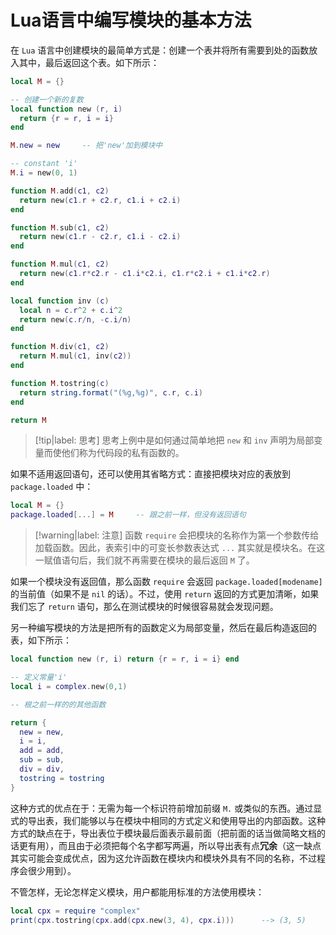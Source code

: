# Lua语言中编写模块的基本方法

在 `Lua` 语言中创建模块的最简单方式是：创建一个表并将所有需要到处的函数放入其中，最后返回这个表。如下所示：

```lua
local M = {}

-- 创建一个新的复数
local function new (r, i)
  return {r = r, i = i}
end

M.new = new     -- 把'new'加到模块中

-- constant 'i'
M.i = new(0, 1)

function M.add(c1, c2)
  return new(c1.r + c2.r, c1.i + c2.i)
end

function M.sub(c1, c2)
  return new(c1.r - c2.r, c1.i - c2.i)
end

function M.mul(c1, c2)
  return new(c1.r*c2.r - c1.i*c2.i, c1.r*c2.i + c1.i*c2.r)
end

local function inv (c)
  local n = c.r^2 + c.i^2
  return new(c.r/n, -c.i/n)
end

function M.div(c1, c2)
  return M.mul(c1, inv(c2))
end

function M.tostring(c)
  return string.format("(%g,%g)", c.r, c.i)
end

return M
```

> [!tip|label: 思考]
> 思考上例中是如何通过简单地把 `new` 和 `inv` 声明为局部变量而使他们称为代码段的私有函数的。

如果不适用返回语句，还可以使用其省略方式：直接把模块对应的表放到 `package.loaded` 中：

```lua
local M = {}
package.loaded[...] = M     -- 跟之前一样，但没有返回语句
```

> [!warning|label: 注意]
> 函数 `require` 会把模块的名称作为第一个参数传给加载函数。因此，表索引中的可变长参数表达式 `...` 其实就是模块名。在这一赋值语句后，我们就不再需要在模块的最后返回 `M` 了。

如果一个模块没有返回值，那么函数 `require` 会返回 `package.loaded[modename]` 的当前值（如果不是 `nil` 的话）。不过，使用 `return` 返回的方式更加清晰，如果我们忘了 `return` 语句，那么在测试模块的时候很容易就会发现问题。

另一种编写模块的方法是把所有的函数定义为局部变量，然后在最后构造返回的表，如下所示：

```lua
local function new (r, i) return {r = r, i = i} end

-- 定义常量'i'
local i = complex.new(0,1)

-- 根之前一样的的其他函数

return {
  new = new,
  i = i,
  add = add,
  sub = sub,
  div = div,
  tostring = tostring
}
```

这种方式的优点在于：无需为每一个标识符前增加前缀 `M.` 或类似的东西。通过显式的导出表，我们能够以与在模块中相同的方式定义和使用导出的内部函数。这种方式的缺点在于，导出表位于模块最后面表示最前面（把前面的话当做简略文档的话更有用），而且由于必须把每个名字都写两遍，所以导出表有点**冗余**（这一缺点其实可能会变成优点，因为这允许函数在模块内和模块外具有不同的名称，不过程序会很少用到）。

不管怎样，无论怎样定义模块，用户都能用标准的方法使用模块：

```lua
local cpx = require "complex"
print(cpx.tostring(cpx.add(cpx.new(3, 4), cpx.i)))      --> (3, 5)
```
